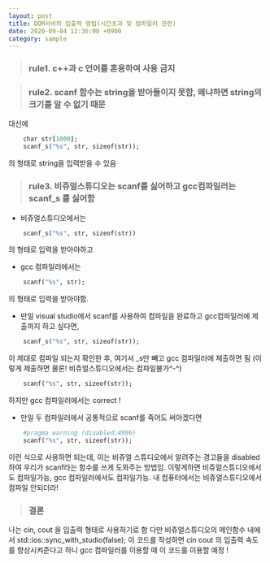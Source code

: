 ```yaml
---
layout: post
title: DOM서버의 입출력 방법(시간초과 및 컴파일러 관련)
date: 2020-09-04 12:36:00 +0900
category: sample
---
```


> ### rule1. c++과 c 언어를 혼용하여 사용 금지

> ### rule2. scanf 함수는 string을 받아들이지 못함, 왜냐하면 string의 크기를 알 수 없기 때문
대신에
```ruby
    char str[1000];
    scanf_s("%s", str, sizeof(str));
```
의 형태로 string을 입력받을 수 있음

> ### rule3. 비쥬얼스튜디오는 scanf를 싫어하고 gcc컴파일러는 scanf_s 를 싫어함
* 비쥬얼스튜디오에서는
```ruby
    scanf_s("%s", str, sizeof(str))
```
의 형태로 입력을 받아야하고
* gcc 컴파일러에서는
```ruby
    scanf("%s", str);
```
의 형태로 입력을 받아야함.
* 만일 visual studio에서 scanf를 사용하여 컴파일을 완료하고 gcc컴파일러에 제출까지 하고 싶다면,
```ruby
    scanf_s("%s", str, sizeof(str));
```
이 제대로 컴파일 되는지 확인한 후, 여기서 _s만 빼고 gcc 컴파일러에 제출하면 됨
(이렇게 제출하면 물론! 비쥬얼스튜디오에서는 컴파일불가^-^)
```ruby
    scanf("%s", str, sizeof(str));
```
하지만 gcc 컴파일러에서는 correct !
* 만일 두 컴파일러에서 공통적으로 scanf를 죽어도 써야겠다면
```ruby
    #pragma warning (disabled:4996)
    scanf("%s", str, sizeof(str));
```
이런 식으로 사용하면 되는데,
이는 비쥬얼 스튜디오에서 알려주는 경고들을 disabled 하여 우리가 scanf라는 함수를 쓰게 도와주는 방법임.
이렇게하면 비쥬얼스튜디오에서도 컴파일가능, gcc 컴파일러에서도 컴파일가능.
내 컴퓨터에서는 비쥬얼스튜디오에서 컴파일 안되더라!

> ### 결론
나는
cin, cout 을 입출력 형태로 사용하기로 함
다만 비쥬얼스튜디오의 메인함수 내에서
std::ios::sync_with_studio(false);
이 코드를 작성하면 cin cout 의 입출력 속도를 향상시켜준다고 하니
gcc 컴파일러를 이용할 때 이 코드를 이용할 예정 !